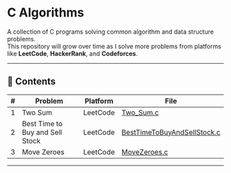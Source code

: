 
# C Algorithms

A collection of C programs solving common algorithm and data structure problems.  
This repository will grow over time as I solve more problems from platforms like **LeetCode**, **HackerRank**, and **Codeforces**.

---

## 📂 Contents

| # | Problem | Platform | File |
|---|---------|----------|------|
| 1 | Two Sum | LeetCode | [Two_Sum.c](Two_Sum.c) |
| 2 | Best Time to Buy and Sell Stock | LeetCode | [BestTimeToBuyAndSellStock.c](BestTimeToBuyAndSellStock.c) |
| 3 | Move Zeroes | LeetCode | [MoveZeroes.c](MoveZeroes.c) |

---

